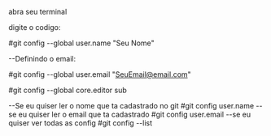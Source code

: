 abra seu terminal

digite o codigo:

#git config --global user.name "Seu Nome"

--Definindo o email:

#git config --global user.email "SeuEmail@email.com"

#git config --global core.editor sub

--Se eu quiser ler o nome que ta cadastrado no git
#git config user.name
--se eu quiser ler o email que ta cadastrado
#git config user.email
--se eu quiser ver todas as config 
#git config --list



